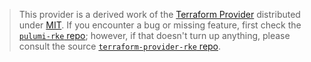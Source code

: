 > This provider is a derived work of the [Terraform Provider](https://github.com/rancher/terraform-provider-rke)
> distributed under [MIT](https://mit-license.org/). If you encounter a bug or missing feature,
> first check the [`pulumi-rke` repo](https://github.com/pulumi/pulumi-rke/issues); however, if that doesn't turn up anything,
> please consult the source [`terraform-provider-rke` repo](https://github.com/rancher/terraform-provider-rke/issues).